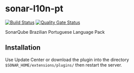 # sonar-l10n-pt

[![Build Status](https://dev.azure.com/felipebz/sonar-l10n-pt/_apis/build/status/felipebz.sonar-l10n-pt?branchName=master)](https://dev.azure.com/felipebz/sonar-l10n-pt/_build/latest?definitionId=10&branchName=master)
[![Quality Gate Status](https://sonarcloud.io/api/project_badges/measure?project=org.codehaus.sonar-plugins.l10n%3Asonar-l10n-pt-plugin&metric=alert_status)](https://sonarcloud.io/dashboard?id=org.codehaus.sonar-plugins.l10n%3Asonar-l10n-pt-plugin)

SonarQube Brazilian Portuguese Language Pack

Installation
--------

Use Update Center or download the plugin into the directory `$SONAR_HOME/extensions/plugins/` then restart the server.

